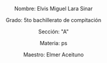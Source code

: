 <p><center>Nombre: Elvis Miguel Lara Sinar</p>
<p>Grado: 5to bachillerato de compitación </p>
<p> Sección: "A" </p>
<p> Materia: ps</p>
<p> Maestro: Elmer Aceituno </center></p>
